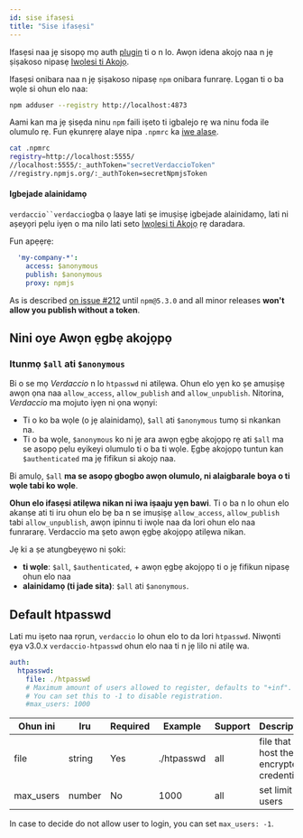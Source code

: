 ```yaml
---
id: sise ifasẹsi
title: "Sise ifasẹsi"
---
```


Ifasẹsi naa jẹ sisopọ mọ auth [ plugin](plugins.md) ti o n lo. Awọn idena akojọ naa n jẹ ṣiṣakoso nipasẹ [ Iwọlesi ti Akojọ](packages.md).

Ifasẹsi onibara naa n jẹ ṣiṣakoso nipasẹ `npm` onibara funrarẹ. Lọgan ti o ba wọle si ohun elo naa:

```bash
npm adduser --registry http://localhost:4873
```

Aami kan ma jẹ ṣisẹda ninu `npm` faili iṣeto ti igbalejo rẹ wa ninu foda ile olumulo rẹ. Fun ẹkunrẹrẹ alaye nipa `.npmrc` ka [ iwe alasẹ](https://docs.npmjs.com/files/npmrc).

```bash
cat .npmrc
registry=http://localhost:5555/
//localhost:5555/:_authToken="secretVerdaccioToken"
//registry.npmjs.org/:_authToken=secretNpmjsToken
```

#### Igbejade alainidamọ

`verdaccio``verdaccio`gba ọ laaye lati ṣe imuṣiṣẹ igbejade alainidamọ, lati ni aṣeyọri pẹlu iyẹn o ma nilo lati seto [Iwọlesi ti Akojọ](packages.md) rẹ daradara.

Fun apẹẹrẹ:

```yaml
  'my-company-*':
    access: $anonymous
    publish: $anonymous
    proxy: npmjs
```

As is described [on issue #212](https://github.com/verdaccio/verdaccio/issues/212#issuecomment-308578500) until `npm@5.3.0` and all minor releases **won't allow you publish without a token**.

## Nini oye Awọn ẹgbẹ akojọpọ

### Itunmọ `$all` ati `$anonymous`

Bi o se mọ *Verdaccio* n lo `htpasswd` ni atilẹwa. Ohun elo yẹn ko ṣe amuṣiṣẹ awọn ọna naa `allow_access`, `allow_publish` and `allow_unpublish`. Nitorina, *Verdaccio* ma mojuto iyẹn ni ọna wọnyi:

* Ti o ko ba wọle (o jẹ alainidamọ), `$all` ati `$anonymous` tumọ si nkankan na.
* Ti o ba wọle, `$anonymous` ko ni jẹ ara awọn ẹgbẹ akojọpọ rẹ ati `$all` ma se asopọ pẹlu eyikeyi olumulo ti o ba ti wọle. Ẹgbẹ akojọpọ tuntun kan `$authenticated` ma jẹ fifikun si akojọ naa.

Bi amulọ, `$all` **ma se asopọ gbogbo awọn olumulo, ni alaigbarale boya o ti wọle tabi ko wọle**.

**Ohun elo ifasẹsi atilẹwa nikan ni iwa iṣaaju yẹn bawi**. Ti o ba n lo ohun elo akanṣe ati ti iru ohun elo bẹ ba n se imuṣiṣẹ `allow_access`, `allow_publish` tabi `allow_unpublish`, awọn ipinnu ti iwọle naa da lori ohun elo naa funrararẹ. Verdaccio ma ṣeto awọn ẹgbẹ akojọpọ atilẹwa nikan.

Jẹ ki a ṣe atungbeyẹwo ni ṣoki:

* **ti wọle**: `$all`, `$authenticated`, + awọn ẹgbẹ akojọpọ ti o jẹ fifikun nipasẹ ohun elo naa
* **alainidamọ (ti jade sita)**: `$all` ati `$anonymous`.

## Default htpasswd

Lati mu iṣeto naa rọrun, `verdaccio` lo ohun elo to da lori `htpasswd`. Niwọnti ẹya v3.0.x `verdaccio-htpasswd` ohun elo naa ti n jẹ lilo ni atilẹ wa.

```yaml
auth:
  htpasswd:
    file: ./htpasswd
    # Maximum amount of users allowed to register, defaults to "+inf".
    # You can set this to -1 to disable registration.
    #max_users: 1000
```

| Ohun ini  | Iru    | Required | Example    | Support | Description                              |
| --------- | ------ | -------- | ---------- | ------- | ---------------------------------------- |
| file      | string | Yes      | ./htpasswd | all     | file that host the encrypted credentials |
| max_users | number | No       | 1000       | all     | set limit of users                       |

In case to decide do not allow user to login, you can set `max_users: -1`.